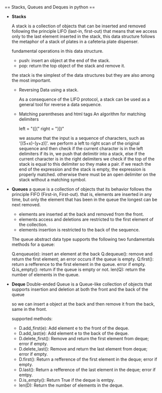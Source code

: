 == Stacks, Queues and Deques in python ==

- __Stacks__
  
  A stack is a collection of objects that can be inserted and removed following the principle LIFO
  (last-in, first-out) that means that we access only to the last element inserted in the stack, this data structure
  follows the metaphor of a stack of plates in a cafeteria plate dispenser.
  
  fundamental operations in this data structure.
  
  - push: insert an object at the end of the stack.
  - pop: return the top object of the stack and remove it.

  the stack is the simplest of the data structures but they are also among the most important.
  
  - Reversing Data using a stack.
    
    As a consequence of the LIFO protocol, a stack can be used as a general tool for reverse a data sequence.
    
  - Matching parentheses and html tags
    An algorithm for matching delimiters
    
    left = "{[("
    right = "}])"
    
    we assume that the input is a sequence of characters, such as '[(5+x)-(y+z)]'.
    we perform a left to right scan of the original sequence and then check if the current character is in the 
    left delimiters if its in, we push that delimitir into a stack, else if the current character is in the 
    right delimiters we check if the top of the stack is equal to this delimiter so they make a pair.
    if we reach the end of the expression and the stack is empty, the expression is properly matched. otherwise
    there must be an open delimiter on the stack without a matching symbol.

- __Queues__
  a queue is a collection of objects that its behavior follows the principle FIFO (First-in, First-out).
  that is, elements are inserted in any time, but only the element that has been in the queue the longest can be
  next removed.
  
  * elements are inserted at the back and removed from the front.
  * elements access and deletions are restricted to the first element of the collection.
  * elements insertion is restricted to the back of the sequence.

  The queue abstract data type supports the following two fundamentals methods for a queue:
  
  Q.enqueue(e): insert an element at the back
  Q.dequeue(): remove and return the first element; an error occurs if the queue is empty.
  Q.first(): return a refference to the first element in the queue. error if empty.
  Q.is_empty(): return if the queue is empty or not.
  len(Q): return the number of elements in the queue. 
  
  

- __Deque__
  Double-ended Queue is a Queue-like collection of objects that supports insertion and deletion at both the front
  and the back of the queue
  
  so we can insert a object at the back and then remove it from the back, same in the front.
  
  supported methods:
  - D.add_first(e): Add element e to the front of the deque.
  - D.add_last(e): Add element e to the back of the deque.
  - D.delete_first(): Remove and return the first element from deque; error if empty.
  - D.delete_last(): Remove and return the last element from deque; error if empty.
  - D.first(): Return a refference of the first element in the deque; error if empty.
  - D.last(): Return a refference of the last element in the deque; error if emtpy.
  - D.is_empty(): Return True if the deque is emtpy.
  - len(D): Return the number of elements in the deque.
